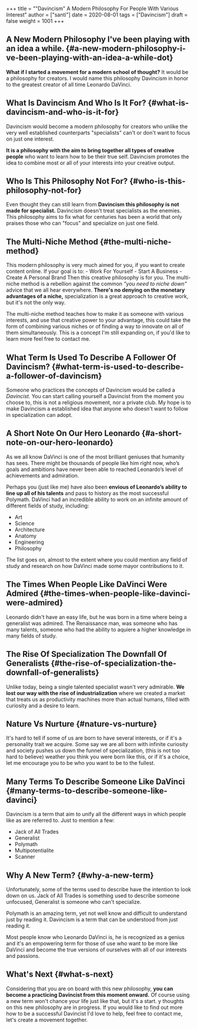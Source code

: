 +++
title = "\"Davincism\" A Modern Philosophy For People With Various Interest"
author = ["santi"]
date = 2020-08-01
tags = ["Davincism"]
draft = false
weight = 1001
+++

## A New Modern Philosophy I've been playing with an idea a while. {#a-new-modern-philosophy-i-ve-been-playing-with-an-idea-a-while-dot}

**What if I started a movement for a modern school of thought?** It would be a philosophy for creators. I would name this philosophy Davincism in honor to the greatest creator of all time Leonardo DaVinci.


## What Is Davincism And Who Is It For? {#what-is-davincism-and-who-is-it-for}

Davincism would become a modern philosophy for creators who unlike the very well established counterparts "specialists" can't or don't want to focus on just one interest.

**It is a philosophy with the aim to bring together all types of creative people** who want to learn how to be their true self. Davincism promotes the idea to combine most or all of your interests into your creative output.


## Who Is This Philosophy Not For? {#who-is-this-philosophy-not-for}

Even thought they can still learn from **Davincism this philosophy is not made for specialist.** Davincism doesn't treat specialists as the enemies. This philosophy aims to fix what for centuries has been a world that only praises those who can "focus" and specialize on just one field.


## The Multi-Niche Method {#the-multi-niche-method}

This modern philosophy is very much aimed for you, if you want to create content online. If your goal is to: - Work For Yourself - Start A Business - Create A Personal Brand Then this creative philosophy is for you. The multi-niche method is a rebellion against the common _"you need to niche down"_ advice that we all hear everywhere.
**There's no denying on the monetary advantages of a niche,** specialization is a great approach to creative work, but it's not the only way.

The multi-niche method teaches how to make it as someone with various interests, and use that creative power to your advantage, this could take the form of combining various niches or of finding a way to innovate on all of them simultaneously. This is a concept I'm still expanding on, if you'd like to learn more feel free to contact me.


## What Term Is Used To Describe A Follower Of Davincism? {#what-term-is-used-to-describe-a-follower-of-davincism}

Someone who practices the concepts of Davincism would be called a _Davincist._ You can start calling yourself a Davincist from the moment you choose to, this is not a religious movement, nor a private club. My hope is to make Davincism a established idea that anyone who doesn't want to follow in specialization can adopt.


## A Short Note On Our Hero Leonardo {#a-short-note-on-our-hero-leonardo}

As we all know DaVinci is one of the most brilliant geniuses that humanity has sees. There might be thousands of people like him right now, who’s goals and ambitions have never been able to reached Leonardo’s level of achievements and admiration.

Perhaps you (just like me) have also been **envious of Leonardo’s ability to line up all of his talents** and pass to history as the most successful Polymath. DaVinci had an incredible ability to work on an infinite amount of different fields of study, including:

-   Art
-   Science
-   Architecture
-   Anatomy
-   Engineering
-   Philosophy

The list goes on, almost to the extent where you could mention any field of study and research on how DaVinci made some mayor contributions to it.


## The Times When People Like DaVinci Were Admired {#the-times-when-people-like-davinci-were-admired}

Leonardo didn't have an easy life, but he was born in a time where being a generalist was admired. The Renaissance man, was someone who has many talents, someone who had the ability to aquiere a higher knowledge in many fields of study.


## The Rise Of Specialization The Downfall Of Generalists {#the-rise-of-specialization-the-downfall-of-generalists}

Unlike today, being a single talented specialist wasn't very admirable. **We lost our way with the rise of industrialization** where we created a market that treats us as productivity machines more than actual humans, filled with curiosity and a desire to learn.


## Nature Vs Nurture {#nature-vs-nurture}

It's hard to tell if some of us are born to have several interests, or if it's a personality trait we acquire. Some say we are all born with infinite curiosity and society pushes us down the funnel of specialization, (this is not too hard to believe) weather you think you were born like this, or if it's a choice, let me encourage you to be who you want to be to the fullest.


## Many Terms To Describe Someone Like DaVinci {#many-terms-to-describe-someone-like-davinci}

Davincism is a term that aim to unify all the different ways in which people like as are referred to. Just to mention a few:

-   Jack of All Trades
-   Generalist
-   Polymath
-   Multipotentialite
-   Scanner


## Why A New Term? {#why-a-new-term}

Unfortunately, some of the terms used to describe have the intention to look down on us. Jack of All Trades is something used to describe someone unfocused, Generalist is someone who can't specialize.

Polymath is an amazing term, yet not well know and difficult to understand just by reading it. Davincism is a term that can be understood from just reading it.

Most people know who Leonardo DaVinci is, he is recognized as a genius and it's an empowering term for those of use who want to be more like DaVinci and become the true versions of ourselves with all of our interests and passions.


## What's Next {#what-s-next}

Considering that you are on board with this new philosophy, **you can become a practicing Davincist from this moment onward.** Of course using a new term won't chance your life just like that, but it's a start. y thoughts on this new philosophy are in progress. If you would like to find out more how to be a successful Davincist I'd love to help, feel free to contact me, let's create a movement together.
